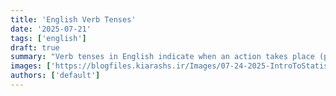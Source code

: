 ```yaml
---
title: 'English Verb Tenses'
date: '2025-07-21'
tags: ['english']
draft: true
summary: "Verb tenses in English indicate when an action takes place (past, present, or future) and can also convey additional information about the duration or completion of the action."
images: ['https://blogfiles.kiarashs.ir/Images/07-24-2025-IntroToStatistics.jpg']
authors: ['default']
---
```

